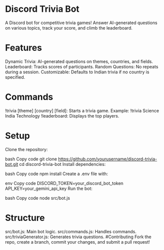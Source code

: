 # Discord Trivia Bot
A Discord bot for competitive trivia games! Answer AI-generated questions on various topics, track your score, and climb the leaderboard.

# Features
Dynamic Trivia: AI-generated questions on themes, countries, and fields.
Leaderboard: Tracks scores of participants.
Random Questions: No repeats during a session.
Customizable: Defaults to Indian trivia if no country is specified.
# Commands
!trivia [theme] [country] [field]: Starts a trivia game.
Example: !trivia Science India Technology
!leaderboard: Displays the top players.
# Setup
Clone the repository:

bash
Copy code
git clone https://github.com/yourusername/discord-trivia-bot.git
cd discord-trivia-bot
Install dependencies:

bash
Copy code
npm install
Create a .env file with:

env
Copy code
DISCORD_TOKEN=your_discord_bot_token
API_KEY=your_gemini_api_key
Run the bot:

bash
Copy code
node src/bot.js
# Structure
src/bot.js: Main bot logic.
src/commands.js: Handles commands.
src/triviaGenerator.js: Generates trivia questions.
#Contributing
Fork the repo, create a branch, commit your changes, and submit a pull request!

